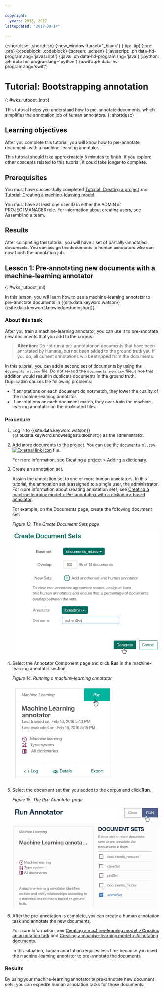 ```yaml
---

copyright:
  years: 2015, 2017
lastupdated: "2017-08-14"

---
```


{:shortdesc: .shortdesc}
{:new_window: target="_blank"}
{:tip: .tip}
{:pre: .pre}
{:codeblock: .codeblock}
{:screen: .screen}
{:javascript: .ph data-hd-programlang='javascript'}
{:java: .ph data-hd-programlang='java'}
{:python: .ph data-hd-programlang='python'}
{:swift: .ph data-hd-programlang='swift'}

# Tutorial: Bootstrapping annotation
{: #wks_tutboot_intro}

This tutorial helps you understand how to pre-annotate documents, which simplifies the annotation job of human annotators.
{: shortdesc}

## Learning objectives

After you complete this tutorial, you will know how to pre-annotate documents with a machine-learning annotator.

This tutorial should take approximately 5 minutes to finish. If you explore other concepts related to this tutorial, it could take longer to complete.

## Prerequisites

You must have successfully completed [Tutorial: Creating a project](/docs/services/knowledge-studio/tutorials-create-project.html) and [Tutorial: Creating a machine-learning model](/docs/services/knowledge-studio/tutorials-create-ml-model.html).

You must have at least one user ID in either the ADMIN or PROJECTMANAGER role. For information about creating users, see [Assembling a team](/docs/services/knowledge-studio/team.html).

## Results

After completing this tutorial, you will have a set of partially-annotated documents. You can assign the documents to human annotators who can now finish the annotation job.

## Lesson 1: Pre-annotating new documents with a machine-learning annotator
{: #wks_tutboot_ml}

In this lesson, you will learn how to use a machine-learning annotator to pre-annotate documents in {{site.data.keyword.watson}} {{site.data.keyword.knowledgestudioshort}}.

### About this task

After you train a machine-learning annotator, you can use it to pre-annotate new documents that you add to the corpus.

> **Attention:** Do not run a pre-annotator on documents that have been annotated by humans, but not been added to the ground truth yet. If you do, all current annotations will be stripped from the documents.

In this tutorial, you can add a second set of documents by using the `documents-ml.csv` file. Do not re-add the `documents-new.csv` file, since this addition would result in duplicate documents in the ground truth. Duplication causes the following problems:

- If annotations on each document do not match, they lower the quality of the machine-learning annotator.
- If annotations on each document match, they over-train the machine-learning annotator on the duplicated files.

### Procedure

1. Log in to {{site.data.keyword.watson}} {{site.data.keyword.knowledgestudioshort}} as the administrator.
1. Add more documents to the project. You can use the <a target="_blank" href="https://watson-developer-cloud.github.io/doc-tutorial-downloads/knowledge-studio/documents-ml.csv" download>`documents-ml.csv`<img src="../../icons/launch-glyph.svg" alt="External link icon" title="External link icon" class="style-scope doc-content"></a> file.

    For more information, see [Creating a project > Adding a dictionary](/docs/services/knowledge-studio/tutorials-create-project.html#wks_tutless4).

1. Create an annotation set.

    Assign the annotation set to one or more human annotators. In this tutorial, the annotation set is assigned to a single user, the administrator. For more information about creating annotation sets, see [Creating a machine learning model > Pre-annotating with a dictionary-based annotator](/docs/services/knowledge-studio/tutorials-create-ml-model.html#wks_tutless_ml3).

    For example, on the Documents page, create the following document set:

    *Figure 13. The Create Document Sets page*

    ![This screen capture shows the Create Document Sets page. The Base set is documents_ml.csv.](images/wks_tutdocset4.gif)

1. Select the Annotator Component page and click **Run** in the machine-learning annotator section.

    *Figure 14. Running a machine-learning annotator*

    ![This screen capture shows the Annotator Component page. The Run button is highlighted.](images/wks_tutanno11.gif)

1. Select the document set that you added to the corpus and click **Run**.

    *Figure 15. The Run Annotator page*

    ![This screen capture shows the Run Annotator page. The Run button is highlighted.](images/wks_tutanno12.gif)

1. After the pre-annotation is complete, you can create a human annotation task and annotate the new documents.

    For more information, see [Creating a machine-learning model > Creating an annotation task](/docs/services/knowledge-studio/tutorials-create-ml-model.html#wks_tutless_ml4) and [Creating a machine-learning model > Annotating documents](/docs/services/knowledge-studio/tutorials-create-ml-model.html#wks_tutless_ml5).

    In this situation, human annotation requires less time because you used the machine-learning annotator to pre-annotate the documents.

### Results

By using your machine-learning annotator to pre-annotate new document sets, you can expedite human annotation tasks for those documents.
